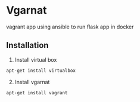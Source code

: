 # Vgarnat

vagrant app using ansible to run flask app in docker

## Installation 

1) Install virtual box

```bash
apt-get install virtualbox
```

2) Install vgarnat

```bash 
apt-get install vagrant
```
